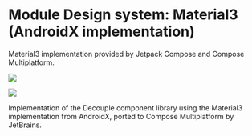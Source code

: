 # Module Design system: Material3 (AndroidX implementation)

Material3 implementation provided by Jetpack Compose and Compose Multiplatform.

<a href="https://search.maven.org/search?q=dev.opensavvy.decouple.design-material3-androidx"><img src="https://img.shields.io/maven-central/v/dev.opensavvy.decouple/design-material3-androidx.svg?label=Maven%20Central"></a>

<a href="https://gitlab.com/opensavvy/wiki/-/blob/main/stability.md#stability-levels"><img src="https://badgen.net/static/Stability/experimental/purple"></a>

Implementation of the Decouple component library using the Material3 implementation from AndroidX, ported to Compose Multiplatform by JetBrains.
